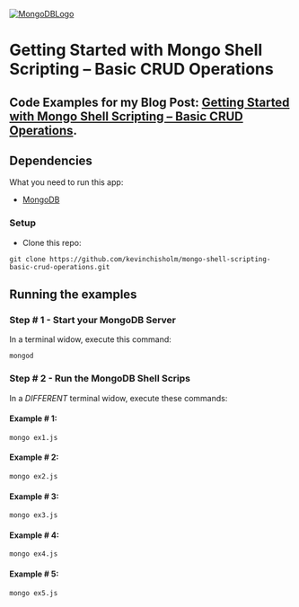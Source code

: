 [![MongoDBLogo](https://sub1.kevinchisholm.com/blog/images/MongoDB-logo.jpg)](http://blog.kevinchisholm.com/javascript/mongodb/getting-started-with-mongo-shell-scripting-basic-crud-operations/)

# Getting Started with Mongo Shell Scripting – Basic CRUD Operations

## Code Examples for my Blog Post: [Getting Started with Mongo Shell Scripting – Basic CRUD Operations](https://blog.kevinchisholm.com/javascript/mongodb/getting-started-with-mongo-shell-scripting-basic-crud-operations/).

## Dependencies

What you need to run this app:

* [MongoDB](https://www.mongodb.com)

### Setup

* Clone this repo: 

```
git clone https://github.com/kevinchisholm/mongo-shell-scripting-basic-crud-operations.git
```

## Running the examples

### Step # 1 - Start your MongoDB Server

In a terminal widow, execute this command:

```
mongod
```
### Step # 2 - Run the MongoDB Shell Scrips

In a *DIFFERENT* terminal widow, execute these commands:

#### Example # 1:

```
mongo ex1.js
```

#### Example # 2:

```
mongo ex2.js
```

#### Example # 3:

```
mongo ex3.js
```

#### Example # 4:

```
mongo ex4.js
```

#### Example # 5:

```
mongo ex5.js
```

